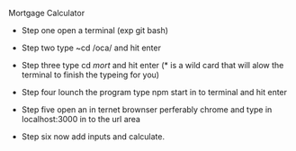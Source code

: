 Mortgage Calculator

- Step one open a terminal (exp git bash)

- Step two type ~cd /oca/ and hit enter

- Step three type cd *mort* and hit enter
(* is a wild card that will alow the terminal to finish the typeing for you)

- Step four lounch the program type npm start in to terminal and hit enter

- Step five open an in ternet brownser perferably chrome and type in localhost:3000 in to the url area

- Step six now add inputs and calculate. 